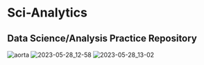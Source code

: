 # Sci-Analytics

## Data Science/Analysis Practice Repository


![aorta](https://github.com/alcestide/scianalytics/assets/106203061/f8dd7b3c-5edb-4ee7-9951-e5203935861b)
![2023-05-28_12-58](https://github.com/alcestide/scianalytics/assets/106203061/03c9e035-b585-4009-abc4-9d684feac4ed)
![2023-05-28_13-02](https://github.com/alcestide/scianalytics/assets/106203061/9d489911-8536-4b33-a4f8-66fe5add2281)
